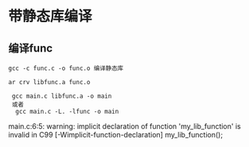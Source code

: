 # 带静态库编译

## 编译func
```shell
gcc -c func.c -o func.o 编译静态库

ar crv libfunc.a func.o

 gcc main.c libfunc.a -o main
 或者
  gcc main.c -L. -lfunc -o main
```

main.c:6:5: warning: implicit declaration of function 'my_lib_function' is invalid in C99 [-Wimplicit-function-declaration]
    my_lib_function();